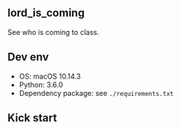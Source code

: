 lord_is_coming
---

See who is coming to class.

## Dev env

- OS: macOS 10.14.3
- Python: 3.6.0
- Dependency package: see `./requirements.txt`

## Kick start
